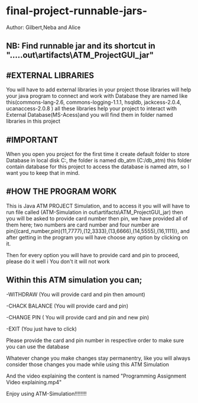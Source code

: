 # final-project-runnable-jars-

Author: Gilbert,Neba and Alice


NB: Find runnable jar and its shortcut in ".....out\artifacts\ATM_ProjectGUI_jar"
---

#EXTERNAL LIBRARIES
-------------------
You will have to add external libraries in your project those libraries will help your java program to connect and work with Database they are named like this(commons-lang-2.6, commons-logging-1.1.1, hsqldb, jackcess-2.0.4, ucanaccess-2.0.8 ) all these libraries help your project to interact with External Database(MS-Acess)and you will find them in folder named libraries in this project

#IMPORTANT
----------
When you open you project for the first time it create default folder to store Database in local disk  C:, the folder is named db_atm (C:/db_atm) this folder contain database for this project to access the database is named atm, so I want you to keep that in mind.

#HOW THE PROGRAM WORK 
---------------------

This is Java ATM PROJECT Simulation, and to access it you will will have to run file called (ATM-Simulation in out\artifacts\ATM_ProjectGUI_jar) then you will be asked to provide card number then pin, we have provided all of them here; two numbers are card number and four number are pin{(card_number,pin)(11,7777),(12,3333),(13,6666),(14,5555),(16,1111)}, and after getting in the program you will have choose any option by clicking on it.

Then for every option you will have to provide card and pin to proceed, please do it well i You don't it will not work

Within this ATM simulation you can;
-----------------
  -WITHDRAW (You will provide card and pin then amount)
  
  -CHACK BALANCE (You will provide card and pin)
  
  -CHANGE PIN    ( You will provide card and pin and new pin)
  
  -EXIT (You just have to click)
  
Please provide the  card and pin number in respective order to make sure you can use the database

Whatever change you make changes stay permanentry, like you will always consider those changes you made while using this ATM Simulation 

And the video explaining the content is named "Programming Assignment Video explaining.mp4"

Enjoy using ATM-Simulation!!!!!!!!
